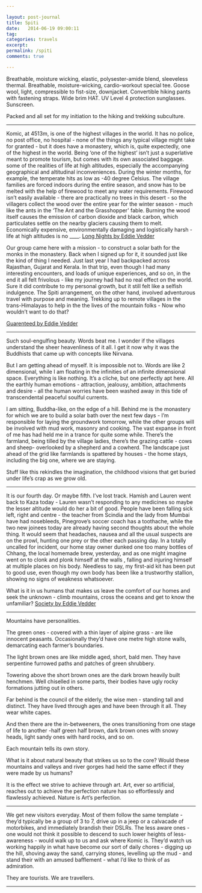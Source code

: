 ```yaml
---

layout: post-journal
title: Spiti
date:   2014-06-19 09:00:11
tag: 
categories: travels
excerpt: 
permalink: /spiti
comments: true

---
```


Breathable, moisture wicking, elastic, polysester-amide blend, sleeveless thermal. Breathable, moisture-wicking, cardio-workout special tee. Goose wool, light, compressible to fist-size, downjacket. Convertible hiking pants with fastening straps. Wide brim HAT. UV Level 4 protection sunglasses. Sunscreen.

Packed and all set for my initiation to the hiking and trekking subculture.



-----

Komic, at 4513m, is one of the highest villages in the world. It has no police, no post office, no hospital - none of the things any typical village might take for granted - but it does have a monastery, which is, quite expectedly, one of the highest in the world. Being ‘one of the highest’ isn’t just a superlative meant to promote tourism, but comes with its own associated baggage.  some of the realities of life at high altitudes, especially  the accompanying geographical and altitudinal inconveniences. During the winter months, for example, the temperate hits as low as -40 degree Celsius. The village families are forced indoors during the entire season, and snow has to be melted with the help of firewood to meet any water requirements. Firewood isn’t easily available - there are practically no trees in this desert - so the villagers collect the wood over the entire year for the winter season - much like the ants in the ‘The Ant and the Grasshopper' fable. Burning the wood itself causes the emission of carbon dioxide and black carbon, which particulates settle on the nearby glaciers causing them to melt. Economically expensive, environmentally damaging and logistically harsh -  life at high altitudes is no ____.
[Long Nights by Eddie Vedder](https://www.youtube.com/watch?v=_y9vzYDaKRY)

Our group came here with a mission - to construct a solar bath for the monks in the monastery. Back when I signed up for it, it sounded just like the kind of thing I needed. Just last year I had backpacked across Rajasthan, Gujarat and Kerala. In that trip, even though I had many interesting encounters, and loads of unique experiences, and so on, in the end it all felt frivolous - like my journey had had no real effect on the world. Sure it did contribute to my personal growth, but it  still felt like a selfish indulgence. The Spiti arrangement, on the other hand, involved adventurous travel with purpose and meaning. Trekking up to remote villages in the trans-Himalayas to help in the the lives of the mountain folks - Now who wouldn’t want to do that? 

[Guarenteed by Eddie Vedder](https://www.youtube.com/watch?v=Mwx3RvDWvDM)

----


Such soul-engulfing beauty. Words beat me. I wonder if the villages understand the sheer heavenliness of it all. I get it now why it was the Buddhists that came up with concepts like Nirvana.



But I am getting ahead of myself. It is impossible not to. Words are like 2 dimensional, while I am floating in the infinities of an infinite dimensional space. Everything is like nothing. It’s a cliche, but one perfectly apt here. All the earthly human emotions - attraction, jealousy, ambition, attachments and desire - all the human worries have been washed away in this tide of transcendental peaceful soulful currents.



I am sitting, Buddha-like, on the edge of a hill. Behind me is the monastery for which we are to build a solar bath over the next few days - I’m responsible for laying the groundwork tomorrow, while the other groups will be involved with mud work, masonry and cooking. The vast expanse in front of me has had held me in a trance for quite some while. There’s the farmland, being tilled by the village ladies, there’s the grazing cattle - cows and sheep- overlooked by a shepherd and a cowherd. The landscape just ahead of the grid like farmlands is spattered by houses - the home stays, including the big one, where we are staying.



Stuff like this rekindles the imagination, the childhood visions that get buried under life’s crap as we grow old.  



----

It is our fourth day. Or maybe fifth. I’ve lost track. Hamish and Lauren went back to Kaza today - Lauren wasn’t responding to any medicines so maybe the lesser altitude would do her a bit of good. People have been falling sick left, right and centre - the teacher from  Scindia and the lady from Mumbai have had nosebleeds, Pinegrove’s soccer coach has a toothache, while the two new joinees today are already having second thoughts about the whole thing. It would seem that headaches, nausea and all the usual suspects are on the prowl, hunting one prey or the other each passing day. In a totally uncalled for incident, our home stay owner dunked one too many bottles of Chhang, the local homemade brew, yesterday, and as one might imagine went on to clonk and plonk himself at the walls , falling and injuring himself at multiple places on his body. Needless to say, my first-aid kit has been put to good use, even though my own body has been like a trustworthy stallion, showing no signs of weakness whatsoever.

What is it in us humans that makes us leave the comfort of our homes and seek the unknown - climb mountains, cross the oceans and get to know the unfamiliar?
[Society by Eddie Vedder](https://www.youtube.com/watch?v=lm8oxC24QZc)

----

Mountains have personalities. 

The green ones - covered with a thin layer of alpine grass - are like innocent peasants. Occasionally they’d have one metre high stone walls, demarcating each farmer’s boundaries.

The light brown ones are like middle aged, short, bald men. They have serpentine furrowed paths and patches of green shrubbery.

Towering above the short brown ones are the dark brown heavily built henchmen. Well chiselled in some parts, their bodies have ugly rocky formations jutting out in others. 

Far behind is the council of the elderly, the wise men - standing tall and distinct. They have lived through ages and have been through it all. They wear white capes.

And then there are the in-betweeners, the ones transitioning from one stage of life to another -half green half brown, dark brown ones with snowy heads, light sandy ones with hard rocks, and so on. 

Each mountain tells its own story.

What is it about natural beauty that strikes us so to the core? Would these mountains and valleys and river gorges had held the same effect if they were made by us humans?

It is the effect we strive to achieve through art. Art, ever so artificial, reaches out to achieve the perfection nature has so effortlessly and flawlessly achieved. Nature is Art’s perfection.

---

We get new visitors everyday. Most of them follow the same template - they’d typically be a group of 3 to 7, drive up in a jeep or a calvacade of motorbikes, and immediately brandish their DSLRs. The less aware ones - one would not think it possible to descend to such lower heights of less-awareness - would walk up to us and ask where Komic is. They’d watch us working happily in what have become our sort of daily chores - digging up the hill, shoving away the sand, carrying stones, levelling up the mud - and stand their with an amused bafflement - what I’d like to think of as admiration. 



They are tourists. We are travellers. 


----
